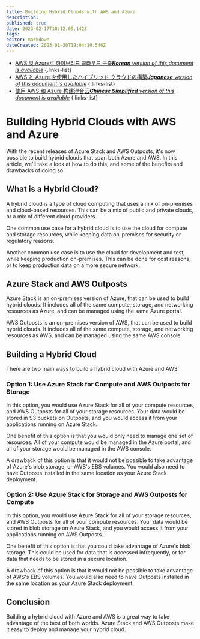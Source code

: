 ```yaml
---
title: Building Hybrid Clouds with AWS and Azure
description: 
published: true
date: 2023-02-17T18:12:09.142Z
tags: 
editor: markdown
dateCreated: 2023-01-30T19:04:19.546Z
---
```


- [AWS 및 Azure로 하이브리드 클라우드 구축***Korean** version of this document is available*](/ko/Knowledge-base/Cloud/building-hybrid-clouds-with-aws-and-azure)
{.links-list}
- [AWS と Azure を使用したハイブリッド クラウドの構築***Japanese** version of this document is available*](/ja/Knowledge-base/Cloud/building-hybrid-clouds-with-aws-and-azure)
{.links-list}
- [使用 AWS 和 Azure 构建混合云***Chinese Simplified** version of this document is available*](/zh/Knowledge-base/Cloud/building-hybrid-clouds-with-aws-and-azure)
{.links-list}




# Building Hybrid Clouds with AWS and Azure

With the recent releases of Azure Stack and AWS Outposts, it's now possible to build hybrid clouds that span both Azure and AWS. In this article, we'll take a look at how to do this, and some of the benefits and drawbacks of doing so.

## What is a Hybrid Cloud?

A hybrid cloud is a type of cloud computing that uses a mix of on-premises and cloud-based resources. This can be a mix of public and private clouds, or a mix of different cloud providers.

One common use case for a hybrid cloud is to use the cloud for compute and storage resources, while keeping data on-premises for security or regulatory reasons.

Another common use case is to use the cloud for development and test, while keeping production on-premises. This can be done for cost reasons, or to keep production data on a more secure network.

## Azure Stack and AWS Outposts

Azure Stack is an on-premises version of Azure, that can be used to build hybrid clouds. It includes all of the same compute, storage, and networking resources as Azure, and can be managed using the same Azure portal.

AWS Outposts is an on-premises version of AWS, that can be used to build hybrid clouds. It includes all of the same compute, storage, and networking resources as AWS, and can be managed using the same AWS console.

## Building a Hybrid Cloud

There are two main ways to build a hybrid cloud with Azure and AWS:

### Option 1: Use Azure Stack for Compute and AWS Outposts for Storage

In this option, you would use Azure Stack for all of your compute resources, and AWS Outposts for all of your storage resources. Your data would be stored in S3 buckets on Outposts, and you would access it from your applications running on Azure Stack.

One benefit of this option is that you would only need to manage one set of resources. All of your compute would be managed in the Azure portal, and all of your storage would be managed in the AWS console.

A drawback of this option is that it would not be possible to take advantage of Azure's blob storage, or AWS's EBS volumes. You would also need to have Outposts installed in the same location as your Azure Stack deployment.

### Option 2: Use Azure Stack for Storage and AWS Outposts for Compute

In this option, you would use Azure Stack for all of your storage resources, and AWS Outposts for all of your compute resources. Your data would be stored in blob storage on Azure Stack, and you would access it from your applications running on AWS Outposts.

One benefit of this option is that you could take advantage of Azure's blob storage. This could be used for data that is accessed infrequently, or for data that needs to be stored in a secure location.

A drawback of this option is that it would not be possible to take advantage of AWS's EBS volumes. You would also need to have Outposts installed in the same location as your Azure Stack deployment.

## Conclusion

Building a hybrid cloud with Azure and AWS is a great way to take advantage of the best of both worlds. Azure Stack and AWS Outposts make it easy to deploy and manage your hybrid cloud.